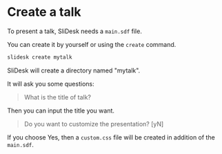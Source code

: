 # Create a talk

To present a talk, SliDesk needs a `main.sdf` file.

You can create it by yourself or using the `create` command.

```sh
slidesk create mytalk
```

SliDesk will create a directory named "mytalk".

It will ask you some questions:

> What is the title of talk?

Then you can input the title you want.

> Do you want to customize the presentation? [yN]

If you choose Yes, then a `custom.css` file will be created in addition of the `main.sdf`.
